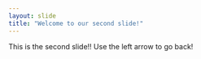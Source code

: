 ```yaml
---
layout: slide
title: "Welcome to our second slide!"
---
```

This is the second slide!!
Use the left arrow to go back!
